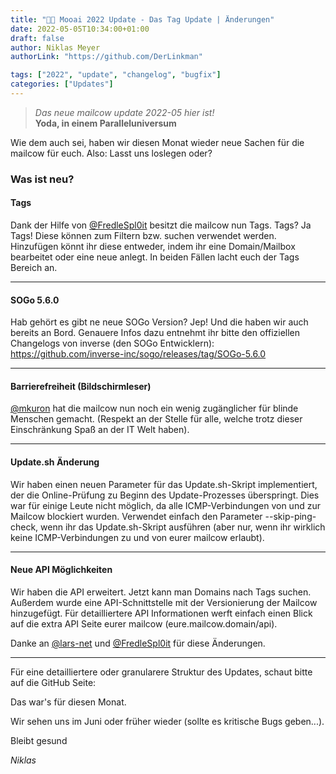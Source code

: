 ```yaml
---
title: "🌌🐮 Mooai 2022 Update - Das Tag Update | Änderungen"
date: 2022-05-05T10:34:00+01:00
draft: false
author: Niklas Meyer
authorLink: "https://github.com/DerLinkman"

tags: ["2022", "update", "changelog", "bugfix"]
categories: ["Updates"]
---
```


> *Das neue mailcow update 2022-05 hier ist!*<br>
**Yoda, in einem Paralleluniversum**

Wie dem auch sei, haben wir diesen Monat wieder neue Sachen für die mailcow für euch.
Also: Lasst uns loslegen oder?

### Was ist neu?

#### Tags
Dank der Hilfe von [@FredleSpl0it](https://github.com/FreddleSpl0it "@FredleSpl0it") besitzt die mailcow nun Tags. Tags? Ja Tags! Diese können zum Filtern bzw. suchen verwendet werden. Hinzufügen könnt ihr diese entweder, indem ihr eine Domain/Mailbox bearbeitet oder eine neue anlegt. In beiden Fällen lacht euch der Tags Bereich an.

---

#### SOGo 5.6.0
Hab gehört es gibt ne neue SOGo Version? Jep! Und die haben wir auch bereits an Bord. Genauere Infos dazu entnehmt ihr bitte den offiziellen Changelogs von inverse (den SOGo Entwicklern):  https://github.com/inverse-inc/sogo/releases/tag/SOGo-5.6.0

---

#### Barrierefreiheit (Bildschirmleser)
[@mkuron](https://github.com/mkuron "@mkuron") hat die mailcow nun noch ein wenig zugänglicher für blinde Menschen gemacht. (Respekt an der Stelle für alle, welche trotz dieser Einschränkung Spaß an der IT Welt haben).

---

#### Update.sh Änderung
Wir haben einen neuen Parameter für das Update.sh-Skript implementiert, der die Online-Prüfung zu Beginn des Update-Prozesses überspringt. Dies war für einige Leute nicht möglich, da alle ICMP-Verbindungen von und zur Mailcow blockiert wurden. Verwendet einfach den Parameter --skip-ping-check, wenn ihr das Update.sh-Skript ausführen (aber nur, wenn ihr wirklich keine ICMP-Verbindungen zu und von eurer mailcow erlaubt).

---

#### Neue API Möglichkeiten

Wir haben die API erweitert. Jetzt kann man Domains nach Tags suchen. Außerdem wurde eine API-Schnittstelle mit der Versionierung der Mailcow hinzugefügt. Für detailliertere API Informationen werft einfach einen Blick auf die extra API Seite eurer mailcow (eure.mailcow.domain/api).

Danke an [@lars-net](https://github.com/larsl-net "@lars-net") und [@FredleSpl0it](https://github.com/FreddleSpl0it "@FredleSpl0it") für diese Änderungen.

---

Für eine detailliertere oder granularere Struktur des Updates, schaut bitte auf die GitHub Seite:

Das war's für diesen Monat.

Wir sehen uns im Juni oder früher wieder (sollte es kritische Bugs geben...).

Bleibt gesund

*Niklas*

